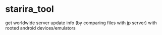 # starira_tool
get worldwide server update info (by comparing files with jp server) with rooted android devices/emulators
